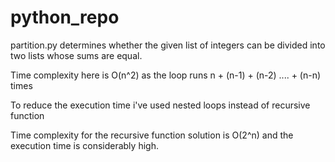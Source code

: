 # python_repo

partition.py determines whether the given list of integers can be divided into two lists whose sums are equal.

Time complexity here is O(n^2) as the loop runs n + (n-1) + (n-2) .... + (n-n) times

To reduce the execution time i've used nested loops instead of recursive function

Time complexity for the recursive function solution is O(2^n) and the execution time is considerably high.
